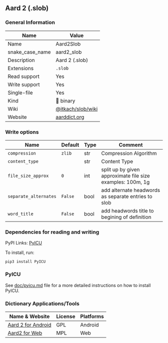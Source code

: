 
## Aard 2 (.slob) ##

### General Information ###
Name | Value
---- | -------
Name | Aard2Slob
snake_case_name | aard2_slob
Description | Aard 2 (.slob)
Extensions | `.slob`
Read support | Yes
Write support | Yes
Single-file | Yes
Kind | 🔢 binary
Wiki | [@itkach/slob/wiki](https://github.com/itkach/slob/wiki)
Website | [aarddict.org](http://aarddict.org/)



### Write options ###
Name | Default | Type | Comment
---- | ------- | ---- | -------
`compression` | `zlib` | str | Compression Algorithm
`content_type` |  | str | Content Type
`file_size_approx` | `0` | int | split up by given approximate file size<br />examples: 100m, 1g
`separate_alternates` | `False` | bool | add alternate headwords as separate entries to slob
`word_title` | `False` | bool | add headwords title to begining of definition

### Dependencies for reading and writing ###
PyPI Links: [PyICU](https://pypi.org/project/PyICU)

To install, run:

    pip3 install PyICU


### PyICU ###
See [doc/pyicu.md](../pyicu.md) file for a more detailed instructions on how to install PyICU.

### Dictionary Applications/Tools ###
Name & Website | License | Platforms
-------------- | ------- | ---------
[Aard 2 for Android](http://aarddict.org/) | GPL | Android
[Aard2 for Web](http://aarddict.org/) | MPL | Web

